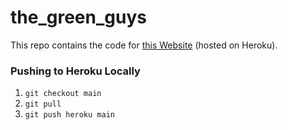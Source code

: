 # the_green_guys

This repo contains the code for [this Website](https://whispering-cliffs-54532.herokuapp.com) (hosted on Heroku).

### Pushing to Heroku Locally

  1. `git checkout main`
  2. `git pull`
  3. `git push heroku main`
